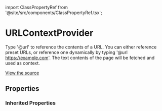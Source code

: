 import ClassPropertyRef from '@site/src/components/ClassPropertyRef.tsx';

# URLContextProvider

Type '@url' to reference the contents of a URL. You can either reference preset URLs, or reference one dynamically by typing '@url https://example.com'. The text contents of the page will be fetched and used as context.

[View the source](https://github.com/continuedev/continue/blob/main/server/continuedev/plugins/context_providers/url.py)

## Properties

<ClassPropertyRef name='preset_urls' details='{&quot;title&quot;: &quot;Preset Urls&quot;, &quot;description&quot;: &quot;A list of preset URLs that you will be able to quickly reference by typing &#x27;@url&#x27;&quot;, &quot;default&quot;: [], &quot;type&quot;: &quot;array&quot;, &quot;items&quot;: {&quot;type&quot;: &quot;string&quot;}}' required={false} default="[]"/>
<ClassPropertyRef name='static_url_context_items' details='{&quot;title&quot;: &quot;Static Url Context Items&quot;, &quot;default&quot;: [], &quot;type&quot;: &quot;array&quot;, &quot;items&quot;: {&quot;$ref&quot;: &quot;#/definitions/ContextItem&quot;}}' required={false} default="[]"/>


### Inherited Properties

<ClassPropertyRef name='title' details='{&quot;title&quot;: &quot;Title&quot;, &quot;default&quot;: &quot;url&quot;, &quot;type&quot;: &quot;string&quot;}' required={false} default="url"/>
<ClassPropertyRef name='ide' details='{&quot;title&quot;: &quot;Ide&quot;}' required={false} default=""/>
<ClassPropertyRef name='display_title' details='{&quot;title&quot;: &quot;Display Title&quot;, &quot;default&quot;: &quot;URL&quot;, &quot;type&quot;: &quot;string&quot;}' required={false} default="URL"/>
<ClassPropertyRef name='description' details='{&quot;title&quot;: &quot;Description&quot;, &quot;default&quot;: &quot;Reference the contents of a webpage&quot;, &quot;type&quot;: &quot;string&quot;}' required={false} default="Reference the contents of a webpage"/>
<ClassPropertyRef name='dynamic' details='{&quot;title&quot;: &quot;Dynamic&quot;, &quot;default&quot;: true, &quot;type&quot;: &quot;boolean&quot;}' required={false} default="True"/>
<ClassPropertyRef name='requires_query' details='{&quot;title&quot;: &quot;Requires Query&quot;, &quot;default&quot;: true, &quot;type&quot;: &quot;boolean&quot;}' required={false} default="True"/>
